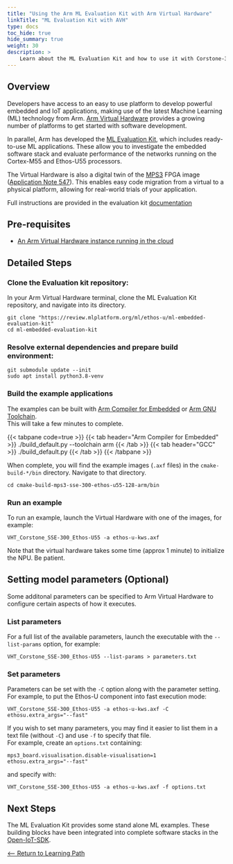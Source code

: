 ```yaml
---
title: "Using the Arm ML Evaluation Kit with Arm Virtual Hardware"
linkTitle: "ML Evaluation Kit with AVH"
type: docs
toc_hide: true
hide_summary: true
weight: 30
description: >
    Learn about the ML Evaluation Kit and how to use it with Corstone-300 and Arm Virtual Hardware
---
```

## Overview
Developers have access to an easy to use platform to develop powerful embedded and IoT applications, making use of the latest Machine Learning (ML) technology from Arm. [Arm Virtual Hardware](https://www.arm.com/en/products/development-tools/simulation/virtual-hardware) provides a growing number of platforms to get started with software development.

In parallel, Arm has developed the [ML Evaluation Kit](https://review.mlplatform.org/plugins/gitiles/ml/ethos-u/ml-embedded-evaluation-kit), which includes ready-to-use ML applications. These allow you to investigate the embedded software stack and evaluate performance of the networks running on the Cortex-M55 and Ethos-U55 processors.

The Virtual Hardware is also a digital twin of the [MPS3](https://www.arm.com/products/development-tools/development-boards/mps3) FPGA image ([Application Note 547](https://developer.arm.com/downloads/-/download-fpga-images)). This enables easy code migration from a virtual to a physical platform, allowing for real-world trials of your application.

Full instructions are provided in the evaluation kit [documentation](https://review.mlplatform.org/plugins/gitiles/ml/ethos-u/ml-embedded-evaluation-kit/+/HEAD/docs/quick_start.md)

## Pre-requisites

* [An Arm Virtual Hardware instance running in the cloud](/iot/aws/launch)

## Detailed Steps

### Clone the Evaluation kit repository:

In your Arm Virtual Hardware terminal, clone the ML Evaluation Kit repository, and navigate into its directory.
```console
git clone "https://review.mlplatform.org/ml/ethos-u/ml-embedded-evaluation-kit"
cd ml-embedded-evaluation-kit
```

### Resolve external dependencies and prepare build environment:
```console
git submodule update --init
sudo apt install python3.8-venv
```

### Build the example applications

The examples can be built with [Arm Compiler for Embedded](https://developer.arm.com/Tools%20and%20Software/Arm%20Compiler%20for%20Embedded) or [Arm GNU Toolchain](https://developer.arm.com/Tools%20and%20Software/GNU%20Toolchain).\
This will take a few minutes to complete.

{{< tabpane code=true >}}
  {{< tab header="Arm Compiler for Embedded" >}}
./build_default.py --toolchain arm
{{< /tab >}}
  {{< tab header="GCC" >}}
./build_default.py
{{< /tab >}}
{{< /tabpane >}}

When complete, you will find the example images (`.axf` files) in the `cmake-build-*/bin` directory. Navigate to that directory.
```console
cd cmake-build-mps3-sse-300-ethos-u55-128-arm/bin
```
### Run an example
To run an example, launch the Virtual Hardware with one of the images, for example:
```console
VHT_Corstone_SSE-300_Ethos-U55 -a ethos-u-kws.axf
```
Note that the virtual hardware takes some time (approx 1 minute) to initialize the NPU. Be patient.

## Setting model parameters (Optional)

Some additonal parameters can be specified to Arm Virtual Hardware to configure certain aspects of how it executes.

### List parameters

For a full list of the available parameters, launch the executable with the `--list-params` option, for example:
```console
VHT_Corstone_SSE-300_Ethos-U55 --list-params > parameters.txt
```
### Set parameters
Parameters can be set with the `-C` option along with the parameter setting.\
For example, to put the Ethos-U component into fast execution mode:
```console
VHT_Corstone_SSE-300_Ethos-U55 -a ethos-u-kws.axf -C ethosu.extra_args="--fast"
```

If you wish to set many parameters, you may find it easier to list them in a text file (without `-C`) and use `-f` to specify that file.\
For example, create an `options.txt` containing:
```console
mps3_board.visualisation.disable-visualisation=1
ethosu.extra_args="--fast"
```
and specify with:
```console
VHT_Corstone_SSE-300_Ethos-U55 -a ethos-u-kws.axf -f options.txt
```

## Next Steps

The ML Evaluation Kit provides some stand alone ML examples. These building blocks have been integrated into complete software stacks in the [Open-IoT-SDK](/iot/total-solutions/total-iot).

[<-- Return to Learning Path](/iot/total-solutions/#sections)

